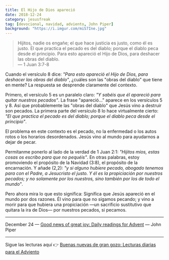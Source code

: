 ```yaml
---
title: El Hijo de Dios apareció
date: 2018-12-24
category: jesusfreak
tag: [devocional, navidad, adviento, John Piper]
background: "https://i.imgur.com/miS7Ine.jpg"
---
```


> Hijitos, nadie os engañe; el que hace justicia es justo, como él es justo. El que practica el pecado es del diablo; porque el diablo peca desde el principio. Para esto apareció el Hijo de Dios, para deshacer las obras del diablo.<br>
> — 1 Juan 3:7-8

Cuando el versículo 8 dice: _"Para esto apareció el Hijo de Dios, para deshacer las obras del diablo"_, ¿cuáles son las "obras del diablo" que tiene en mente? La respuesta se desprende claramente del contexto.

Primero, el versículo 5 es un paralelo claro: _"Y sabéis que él apareció para quitar nuestros pecados"_. La frase "apareció..." aparece en los versículos 5 y 8. Así que probablemente las "obras del diablo" que Jesús vino a destruir son pecados. La primera parte del versículo 8 lo hace virtualmente cierto: _"El que practica el pecado es del diablo; porque el diablo peca desde el principio"_.

El problema en este contexto es el pecado, no la enfermedad o los autos rotos o los horarios desordenados. Jesús vino al mundo para ayudarnos a dejar de pecar.

Permítanme ponerlo al lado de la verdad de 1 Juan 2:1: _"Hijitos míos, estas cosas os escribo para que no pequéis"_. En otras palabras, estoy promoviendo el propósito de la Navidad (3:8), el propósito de la encarnación. Y añade (2,2): _"y si alguno hubiere pecado, abogado tenemos para con el Padre, a Jesucristo el justo. Y él es la propiciación por nuestros pecados; y no solamente por los nuestros, sino también por los de todo el mundo"_.

Pero ahora mira lo que esto significa: Significa que Jesús apareció en el mundo por dos razones. Él vino para que no sigamos pecando; y vino a morir para que hubiera una propiciación —un sacrificio sustitutivo que quitara la ira de Dios— por nuestros pecados, si pecamos.

---

December 24 — [Good news of great joy: Daily readings for Advent](https://www.desiringgod.org/books/good-news-of-great-joy) — John Piper

---

Sigue las lecturas aquí 👉 [Buenas nuevas de gran gozo: Lecturas diarias para el Adviento](/jesusfreak/buenas-nuevas-de-gran-gozo-lecturas-diarias-para-adviento)